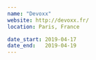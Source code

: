 ```yaml
---
name: "Devoxx"
website: http://devoxx.fr/
location: Paris, France

date_start: 2019-04-17
date_end:   2019-04-19
---
```

